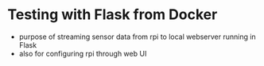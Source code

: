 # Testing with Flask from Docker

* purpose of streaming sensor data from rpi to local webserver running in Flask
* also for configuring rpi through web UI

